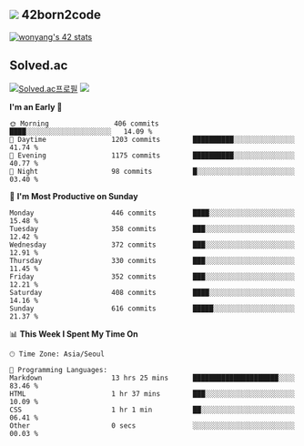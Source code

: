
## <img src="https://img.shields.io/badge/-000000?style=flat&logo=42&logoColor=white"> 42born2code
<!--[![wonyang's 42 stats](https://badge42.vercel.app/api/v2/cl5nhe5b6007809kydha7ht42/stats?cursusId=21&coalitionId=88)](https://profile.intra.42.fr/users/wonyang)-->

[![wonyang's 42 stats](https://badge.mediaplus.ma/starryblue/wonyang?1337Badge=off&UM6P=off)](https://github.com/oakoudad/badge42)

## Solved.ac
[![Solved.ac프로필](http://mazassumnida.wtf/api/v2/generate_badge?boj=bennyws)](https://solved.ac/bennyws)
<a href="https://solved.ac/bennyws"><img src="http://mazandi.herokuapp.com/api?handle=bennyws&theme=cold"/></a>

<!--START_SECTION:waka-->
**I'm an Early 🐤** 

```text
🌞 Morning                406 commits         ████░░░░░░░░░░░░░░░░░░░░░   14.09 % 
🌆 Daytime                1203 commits        ██████████░░░░░░░░░░░░░░░   41.74 % 
🌃 Evening                1175 commits        ██████████░░░░░░░░░░░░░░░   40.77 % 
🌙 Night                  98 commits          █░░░░░░░░░░░░░░░░░░░░░░░░   03.40 % 
```
📅 **I'm Most Productive on Sunday** 

```text
Monday                   446 commits         ████░░░░░░░░░░░░░░░░░░░░░   15.48 % 
Tuesday                  358 commits         ███░░░░░░░░░░░░░░░░░░░░░░   12.42 % 
Wednesday                372 commits         ███░░░░░░░░░░░░░░░░░░░░░░   12.91 % 
Thursday                 330 commits         ███░░░░░░░░░░░░░░░░░░░░░░   11.45 % 
Friday                   352 commits         ███░░░░░░░░░░░░░░░░░░░░░░   12.21 % 
Saturday                 408 commits         ████░░░░░░░░░░░░░░░░░░░░░   14.16 % 
Sunday                   616 commits         █████░░░░░░░░░░░░░░░░░░░░   21.37 % 
```


📊 **This Week I Spent My Time On** 

```text
🕑︎ Time Zone: Asia/Seoul

💬 Programming Languages: 
Markdown                 13 hrs 25 mins      █████████████████████░░░░   83.46 % 
HTML                     1 hr 37 mins        ███░░░░░░░░░░░░░░░░░░░░░░   10.09 % 
CSS                      1 hr 1 min          ██░░░░░░░░░░░░░░░░░░░░░░░   06.41 % 
Other                    0 secs              ░░░░░░░░░░░░░░░░░░░░░░░░░   00.03 % 
```


<!--END_SECTION:waka-->
